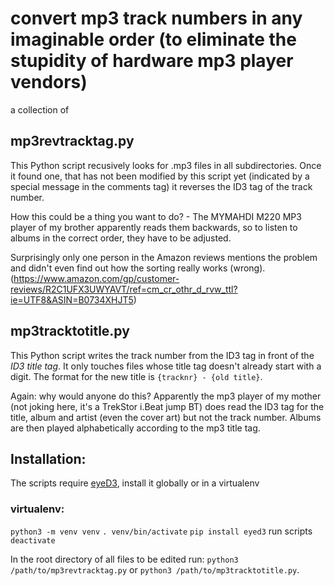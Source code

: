 # convert mp3 track numbers in any imaginable order (to eliminate the stupidity of hardware mp3 player vendors)
a collection of 
## mp3revtracktag.py
This Python script recusively looks for .mp3 files in all subdirectories. Once it found one, that has not been modified by this script yet (indicated by a special message in the comments tag) it reverses the ID3 tag of the track number.

How this could be a thing you want to do? - The MYMAHDI M220 MP3 player of my brother apparently reads them backwards, so to listen to albums in the correct order, they have to be adjusted.

Surprisingly only one person in the Amazon reviews mentions the problem and didn't even find out how the sorting really works (wrong). (https://www.amazon.com/gp/customer-reviews/R2C1UFX3UWYAVT/ref=cm_cr_othr_d_rvw_ttl?ie=UTF8&ASIN=B0734XHJT5)

## mp3tracktotitle.py
This Python script writes the track number from the ID3 tag in front of the *ID3 title tag*. It only touches files whose title tag doesn't already start with a digit. The format for the new title is `{tracknr} - {old title}`.

Again: why would anyone do this? Apparently the mp3 player of my mother (not joking here, it's a TrekStor i.Beat jump BT) does read the ID3 tag for the title, album and artist (even the cover art) but not the track number. Albums are then played alphabetically according to the mp3 title tag.

## Installation:

The scripts require [eyeD3](http://eyed3.readthedocs.io/en/latest/), install it globally or in a virtualenv

### virtualenv:
`python3 -m venv venv`
`. venv/bin/activate`
`pip install eyed3`
run scripts
`deactivate`

In the root directory of all files to be edited run: `python3 /path/to/mp3revtracktag.py` or `python3 /path/to/mp3tracktotitle.py`. 
